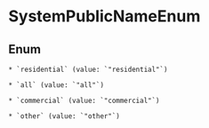 
# SystemPublicNameEnum

## Enum


    * `residential` (value: `"residential"`)

    * `all` (value: `"all"`)

    * `commercial` (value: `"commercial"`)

    * `other` (value: `"other"`)



